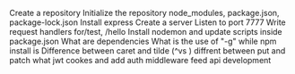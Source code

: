 Create a repository
Initialize the repository
node_modules, package.json, package-lock.json
Install express
Create a server
Listen to port 7777
Write request handlers for/test, /hello
Install nodemon and update scripts inside package.json
What are dependencies
What is the use of "-g" while npm install is
Difference between caret and tilde (^vs )
diffrent between put and patch
what jwt 
cookes 
and add auth middleware
feed api development
